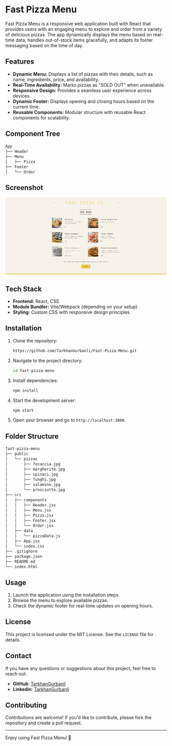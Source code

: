 # Fast Pizza Menu

Fast Pizza Menu is a responsive web application built with React that provides users with an engaging menu to explore and order from a variety of delicious pizzas. The app dynamically displays the menu based on real-time data, handles out-of-stock items gracefully, and adapts its footer messaging based on the time of day.

## Features

- **Dynamic Menu:** Displays a list of pizzas with their details, such as name, ingredients, price, and availability.
- **Real-Time Availability:** Marks pizzas as "SOLD OUT" when unavailable.
- **Responsive Design:** Provides a seamless user experience across devices.
- **Dynamic Footer:** Displays opening and closing hours based on the current time.
- **Reusable Components:** Modular structure with reusable React components for scalability.

## Component Tree

```
App
├── Header
├── Menu
│   ├── Pizza
├── Footer
│   └── Order
```

## Screenshot 
![Screenshot of Fast Pizza Menu](./public/project.png)

## Tech Stack

- **Frontend:** React, CSS
- **Module Bundler:** Vite/Webpack (depending on your setup)
- **Styling:** Custom CSS with responsive design principles

## Installation

1. Clone the repository:
   ```bash
   https://github.com/TarkhanGurbanli/Fast-Pizza-Menu.git
   ```
2. Navigate to the project directory:
   ```bash
   cd fast-pizza-menu
   ```
3. Install dependencies:
   ```bash
   npm install
   ```
4. Start the development server:
   ```bash
   npm start
   ```
5. Open your browser and go to `http://localhost:3000`.

## Folder Structure

```
fast-pizza-menu
├── public
│   └── pizzas
│       ├── focaccia.jpg
│       ├── margherita.jpg
│       ├── spinaci.jpg
│       ├── funghi.jpg
│       ├── salamino.jpg
│       └── prosciutto.jpg
├── src
│   ├── components
│   │   ├── Header.jsx
│   │   ├── Menu.jsx
│   │   ├── Pizza.jsx
│   │   ├── Footer.jsx
│   │   └── Order.jsx
│   ├── data
│   │   └── pizzaData.js
│   ├── App.jsx
│   └── index.css
├── .gitignore
├── package.json
├── README.md
└── index.html
```

## Usage

1. Launch the application using the installation steps.
2. Browse the menu to explore available pizzas.
3. Check the dynamic footer for real-time updates on opening hours.

## License

This project is licensed under the MIT License. See the `LICENSE` file for details.

## Contact
If you have any questions or suggestions about this project, feel free to reach out:
- **GitHub**: [TarkhanGurbanli](https://github.com/TarkhanGurbanli)
- **Linkedin**: [TarkhanGurbanli](https://www.linkedin.com/in/tarkhan-gurbanli/)

## Contributing

Contributions are welcome! If you'd like to contribute, please fork the repository and create a pull request.

---

Enjoy using Fast Pizza Menu! 🍕
